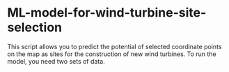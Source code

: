 # ML-model-for-wind-turbine-site-selection
This script allows you to predict the potential of selected coordinate points on the map as sites for the construction of new wind turbines. To run the model, you need two sets of data.
